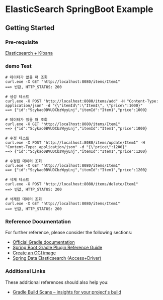 # ElasticSearch SpringBoot Example
## Getting Started

### Pre-requisite
[Elasticsearch + Kibana](./Elasticsearch.md)

### demo Test
```shell
# 데이터가 없을 때 조회
curl.exe -X GET "http://localhost:8080/items/Item1"
==> 빈값, HTTP_STATUS: 200

# 생성 테스트
curl.exe -X POST "http://localhost:8080/items/add" -H "Content-Type: application/json" -d "{\"itemId\":\"Item1\", \"price\":1000}"
==> {"id":"Scykao0BVUDCbzWyyLnj","itemId":"Item1","price":1000}

# 데이터가 있을 때 조회
curl.exe -X GET "http://localhost:8080/items/Item1"
==> {"id":"Scykao0BVUDCbzWyyLnj","itemId":"Item1","price":1000}

# 수정 테스트
curl.exe -X POST "http://localhost:8080/items/update/Item1" -H "Content-Type: application/json" -d "{\"price\":1200}"
==> {"id":"Scykao0BVUDCbzWyyLnj","itemId":"Item1","price":1200}

# 수정된 데이터 조회
curl.exe -X GET "http://localhost:8080/items/Item1"
==> {"id":"Scykao0BVUDCbzWyyLnj","itemId":"Item1","price":1200}

# 삭제 테스트 
curl.exe -X POST "http://localhost:8080/items/delete/Item1"
==> 빈값, HTTP_STATUS: 200

# 삭제된 데이터 조회
curl.exe -X GET "http://localhost:8080/items/Item1"
==> 빈값, HTTP_STATUS: 200
```
### Reference Documentation

For further reference, please consider the following sections:

* [Official Gradle documentation](https://docs.gradle.org)
* [Spring Boot Gradle Plugin Reference Guide](https://docs.spring.io/spring-boot/3.5.3/gradle-plugin)
* [Create an OCI image](https://docs.spring.io/spring-boot/3.5.3/gradle-plugin/packaging-oci-image.html)
* [Spring Data Elasticsearch (Access+Driver)](https://docs.spring.io/spring-boot/3.5.3/reference/data/nosql.html#data.nosql.elasticsearch)

### Additional Links

These additional references should also help you:

* [Gradle Build Scans – insights for your project's build](https://scans.gradle.com#gradle)

